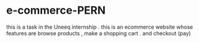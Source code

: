 # e-commerce-PERN
this is a task in the Uneeq internship . this is an ecommerce website whose features are browse products , make a shopping cart . and checkout (pay)
